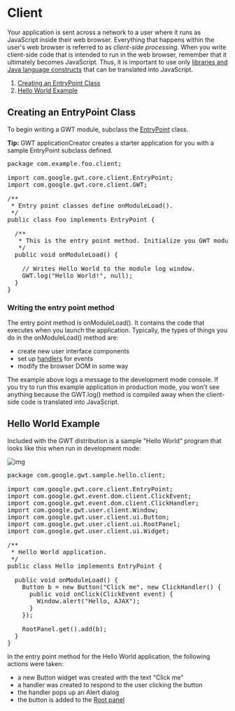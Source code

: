 Client
===

Your application is sent across a network to a user where it runs as JavaScript inside their web browser. Everything that happens within the user's web browser is
referred to as _client-side processing_. When you write client-side code that is intended to run in the web browser, remember that it ultimately becomes JavaScript. Thus, it
is important to use only [libraries and Java language constructs](DevGuideCodingBasics.html#DevGuideJavaCompatibility) that can be translated into JavaScript.

1.  [Creating an EntryPoint Class](#creating)
2.  [Hello World Example](#hello)

## Creating an EntryPoint Class<a id="creating"></a>

To begin writing a GWT module, subclass the [EntryPoint](/javadoc/latest/com/google/gwt/core/client/EntryPoint.html) class.

**Tip:** GWT applicationCreator creates a starter application for you with a sample EntryPoint subclass defined.

<pre class="prettyprint">
package com.example.foo.client;

import com.google.gwt.core.client.EntryPoint;
import com.google.gwt.core.client.GWT;

/**
 * Entry point classes define onModuleLoad().
 */
public class Foo implements EntryPoint {

  /**
   * This is the entry point method. Initialize you GWT module here.
   */
  public void onModuleLoad() {

    // Writes Hello World to the module log window.
    GWT.log(&quot;Hello World!&quot;, null);
  }
}
</pre>

### Writing the entry point method

The entry point method is onModuleLoad(). It contains the code that executes when you launch the application. Typically, the types of things you do in the onModuleLoad() method
are:

*   create new user interface components
*   set up [handlers](DevGuideUiHandlers.html) for events
*   modify the browser DOM in some way

The example above logs a message to the development mode console.
If you try to run this example application in production mode, you won't see anything because the GWT.log() method is compiled away when the client-side code is translated into JavaScript.

## Hello World Example<a id="hello"></a>

Included with the GWT distribution is a sample &quot;Hello World&quot;
program that looks like this when run in development mode:

![img](images/HelloWorld.png)

<pre class="prettyprint">
package com.google.gwt.sample.hello.client;

import com.google.gwt.core.client.EntryPoint;
import com.google.gwt.event.dom.client.ClickEvent;
import com.google.gwt.event.dom.client.ClickHandler;
import com.google.gwt.user.client.Window;
import com.google.gwt.user.client.ui.Button;
import com.google.gwt.user.client.ui.RootPanel;
import com.google.gwt.user.client.ui.Widget;

/**
 * Hello World application.
 */
public class Hello implements EntryPoint {

  public void onModuleLoad() {
    Button b = new Button(&quot;Click me&quot;, new ClickHandler() {
      public void onClick(ClickEvent event) {
        Window.alert(&quot;Hello, AJAX&quot;);
      }
    });

    RootPanel.get().add(b);
  }
}
</pre>

In the entry point method for the Hello World application, the following actions were taken:

*   a new Button widget was created with the text &quot;Click me&quot;
*   a handler was created to respond to the user clicking the button
*   the handler pops up an Alert dialog
*   the button is added to the [Root panel](/javadoc/latest/com/google/gwt/user/client/ui/RootPanel.html)
